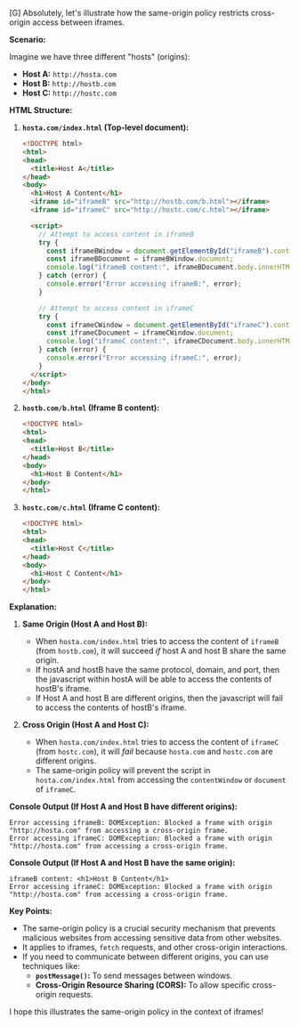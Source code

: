[G] Absolutely, let's illustrate how the same-origin policy restricts cross-origin access between iframes.

**Scenario:**

Imagine we have three different "hosts" (origins):

* **Host A:** `http://hosta.com`
* **Host B:** `http://hostb.com`
* **Host C:** `http://hostc.com`

**HTML Structure:**

1.  **`hosta.com/index.html` (Top-level document):**
    ```html
    <!DOCTYPE html>
    <html>
    <head>
      <title>Host A</title>
    </head>
    <body>
      <h1>Host A Content</h1>
      <iframe id="iframeB" src="http://hostb.com/b.html"></iframe>
      <iframe id="iframeC" src="http://hostc.com/c.html"></iframe>

      <script>
        // Attempt to access content in iframeB
        try {
          const iframeBWindow = document.getElementById("iframeB").contentWindow;
          const iframeBDocument = iframeBWindow.document;
          console.log("iframeB content:", iframeBDocument.body.innerHTML);
        } catch (error) {
          console.error("Error accessing iframeB:", error);
        }

        // Attempt to access content in iframeC
        try {
          const iframeCWindow = document.getElementById("iframeC").contentWindow;
          const iframeCDocument = iframeCWindow.document;
          console.log("iframeC content:", iframeCDocument.body.innerHTML);
        } catch (error) {
          console.error("Error accessing iframeC:", error);
        }
      </script>
    </body>
    </html>
    ```

2.  **`hostb.com/b.html` (Iframe B content):**
    ```html
    <!DOCTYPE html>
    <html>
    <head>
      <title>Host B</title>
    </head>
    <body>
      <h1>Host B Content</h1>
    </body>
    </html>
    ```

3.  **`hostc.com/c.html` (Iframe C content):**
    ```html
    <!DOCTYPE html>
    <html>
    <head>
      <title>Host C</title>
    </head>
    <body>
      <h1>Host C Content</h1>
    </body>
    </html>
    ```

**Explanation:**

1.  **Same Origin (Host A and Host B):**
    * When `hosta.com/index.html` tries to access the content of `iframeB` (from `hostb.com`), it will succeed *if* host A and host B share the same origin.
    * If hostA and hostB have the same protocol, domain, and port, then the javascript within hostA will be able to access the contents of hostB's iframe.
    * If Host A and host B are different origins, then the javascript will fail to access the contents of hostB's iframe.

2.  **Cross Origin (Host A and Host C):**
    * When `hosta.com/index.html` tries to access the content of `iframeC` (from `hostc.com`), it will *fail* because `hosta.com` and `hostc.com` are different origins.
    * The same-origin policy will prevent the script in `hosta.com/index.html` from accessing the `contentWindow` or `document` of `iframeC`.

**Console Output (If Host A and Host B have different origins):**

```
Error accessing iframeB: DOMException: Blocked a frame with origin "http://hosta.com" from accessing a cross-origin frame.
Error accessing iframeC: DOMException: Blocked a frame with origin "http://hosta.com" from accessing a cross-origin frame.
```

**Console Output (If Host A and Host B have the same origin):**

```
iframeB content: <h1>Host B Content</h1>
Error accessing iframeC: DOMException: Blocked a frame with origin "http://hosta.com" from accessing a cross-origin frame.
```

**Key Points:**

* The same-origin policy is a crucial security mechanism that prevents malicious websites from accessing sensitive data from other websites.
* It applies to iframes, `fetch` requests, and other cross-origin interactions.
* If you need to communicate between different origins, you can use techniques like:
    * **`postMessage()`:** To send messages between windows.
    * **Cross-Origin Resource Sharing (CORS):** To allow specific cross-origin requests.

I hope this illustrates the same-origin policy in the context of iframes!
